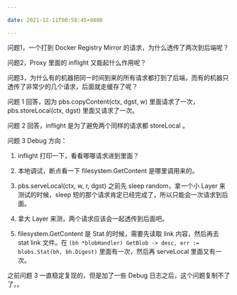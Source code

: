 ```yaml
---

date: 2021-12-11T00:58:45+0800

---
```


问题1，一个打到 Docker Registry Mirror 的请求，为什么透传了两次到后端呢？

问题2，Proxy 里面的 inflight 又能起什么作用呢？

问题3，为什么有的机器把同一时间到来的所有请求都打到了后端，而有的机器只透传了非常少的几个请求，后面就走缓存了呢？


问题 1 回答，因为 pbs.copyContent(ctx, dgst, w) 里面请求了一次，pbs.storeLocal(ctx, dgst) 里面又请求了一次。

问题 2 回答，inflight 是为了避免两个同样的请求都 storeLocal 。

问题 3 Debug 方向：

1. inflight 打印一下，看看哪哪请求进到里面？
2. 本地调试，断点看一下 filesystem.GetContent 是哪里调用来的。
3. pbs.serveLocal(ctx, w, r, dgst) 之前先 sleep random，拿一个小 Layer 来测试的时候，sleep 短的那个请求肯定已经完成了，所以只能会一次请求到后面。
4. 拿大 Layer 来测，两个请求应该会一起透传到后面吧。


2. filesystem.GetContent 是 Stat 的时候，需要先读取 link 内容，然后再去 stat link 文件。在 `(bh *blobHandler) GetBlob -> desc, err := blobs.Stat(bh, bh.Digest)` 里面有一次，然后再 serveLocal 里面又有一次。

之前问题 3 一直稳定复现的，但是加了一些 Debug 日志之后，这个问题复制不了了。。
